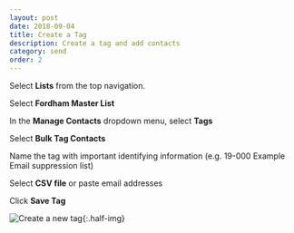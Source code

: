 ```yaml
---
layout: post
date: 2018-09-04
title: Create a Tag
description: Create a tag and add contacts
category: send
order: 2
---
```


Select **Lists** from the top navigation.

Select **Fordham Master List**

In the **Manage Contacts** dropdown menu, select **Tags**

Select **Bulk Tag Contacts**

Name the tag with important identifying information (e.g. 19-000 Example Email suppression list)

Select **CSV file** or paste email addresses

Click **Save Tag**

![Create a new tag]({{site.image_path}}/{{page.category}}/create-tag.jpg){:.half-img}
